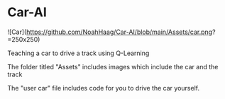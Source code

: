# Car-AI

![Car](https://github.com/NoahHaag/Car-AI/blob/main/Assets/car.png? =250x250)

Teaching a car to drive a track using Q-Learning

The folder titled "Assets" includes images which include the car and the track

The "user car" file includes code for you to drive the car yourself.
